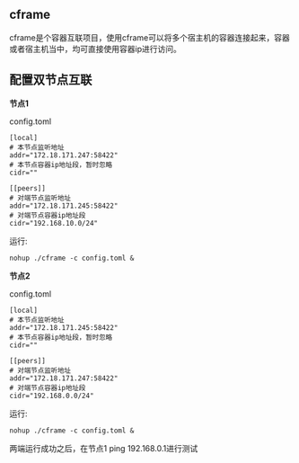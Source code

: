 ## cframe
cframe是个容器互联项目，使用cframe可以将多个宿主机的容器连接起来，容器或者宿主机当中，均可直接使用容器ip进行访问。

## 配置双节点互联

**节点1**

config.toml

```
[local]
# 本节点监听地址
addr="172.18.171.247:58422"
# 本节点容器ip地址段，暂时忽略
cidr=""

[[peers]]
# 对端节点监听地址
addr="172.18.171.245:58422"
# 对端节点容器ip地址段
cidr="192.168.10.0/24"
```

运行:

```
nohup ./cframe -c config.toml &
```

**节点2**

config.toml

```
[local]
# 本节点监听地址
addr="172.18.171.245:58422"
# 本节点容器ip地址段，暂时忽略
cidr=""

[[peers]]
# 对端节点监听地址
addr="172.18.171.247:58422"
# 对端节点容器ip地址段
cidr="192.168.0.0/24"
```

运行:

```
nohup ./cframe -c config.toml &
```

两端运行成功之后，在节点1 ping 192.168.0.1进行测试
